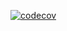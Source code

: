 [![codecov](https://codecov.io/gh/KyWinston/hammerspace/graph/badge.svg?token=7225WHK4VY)](https://codecov.io/gh/KyWinston/hammerspace)
